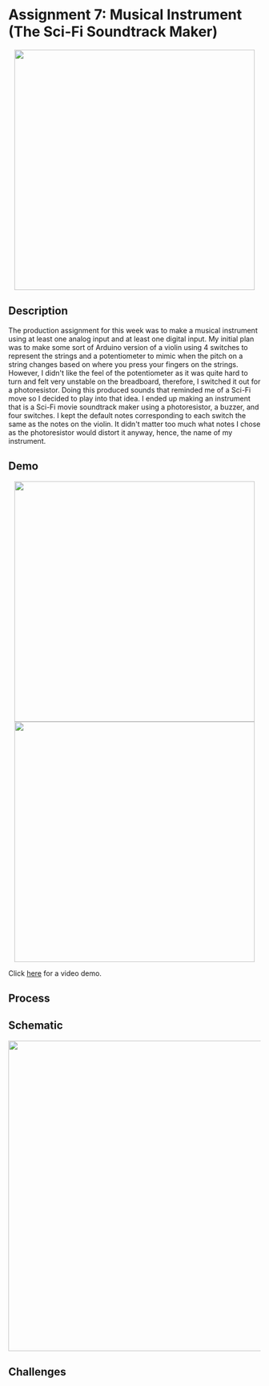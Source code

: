 # Assignment 7: Musical Instrument (The Sci-Fi Soundtrack Maker)

<p align="center">
  <img src="imageAnalogDigital.png" width="480">
</p>

## Description
The production assignment for this week was to make a musical instrument using at least one analog input and at least one digital input. My initial plan was to make some sort of Arduino version of a violin using 4 switches to represent the strings and a potentiometer to mimic when the pitch on a string changes based on where you press your fingers on the strings. However, I didn't like the feel of the potentiometer as it was quite hard to turn and felt very unstable on the breadboard, therefore, I switched it out for a photoresistor. Doing this produced sounds that reminded me of a Sci-Fi move so I decided to play into that idea. I ended up making an instrument that is a Sci-Fi movie soundtrack maker using a photoresistor, a buzzer, and four switches. I kept the default notes corresponding to each switch the same as the notes on the violin. It didn't matter too much what notes I chose as the photoresistor would distort it anyway, hence, the name of my instrument.

## Demo
<p align="center">
  <img src="changeSpeed.gif" width="480">
  <img src="changePattern.gif" width="480">
</p>

Click [here]() for a video demo.

## Process

## Schematic
<p align="center">
  <img src="schematicAnalogDigital.png" width="620">
</p>

## Challenges


